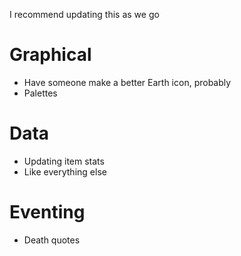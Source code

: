 I recommend updating this as we go

# Graphical

- Have someone make a better Earth icon, probably
- Palettes

# Data

- Updating item stats
- Like everything else

# Eventing

- Death quotes